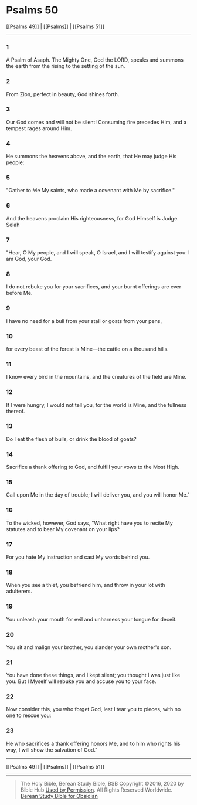 # Psalms 50

[[Psalms 49]] | [[Psalms]] | [[Psalms 51]]

---

### 1
A Psalm of Asaph. The Mighty One, God the LORD, speaks and summons the earth from the rising to the setting of the sun.

### 2
From Zion, perfect in beauty, God shines forth.

### 3
Our God comes and will not be silent! Consuming fire precedes Him, and a tempest rages around Him.

### 4
He summons the heavens above, and the earth, that He may judge His people:

### 5
"Gather to Me My saints, who made a covenant with Me by sacrifice."

### 6
And the heavens proclaim His righteousness, for God Himself is Judge. Selah

### 7
"Hear, O My people, and I will speak, O Israel, and I will testify against you: I am God, your God.

### 8
I do not rebuke you for your sacrifices, and your burnt offerings are ever before Me.

### 9
I have no need for a bull from your stall or goats from your pens,

### 10
for every beast of the forest is Mine—the cattle on a thousand hills.

### 11
I know every bird in the mountains, and the creatures of the field are Mine.

### 12
If I were hungry, I would not tell you, for the world is Mine, and the fullness thereof.

### 13
Do I eat the flesh of bulls, or drink the blood of goats?

### 14
Sacrifice a thank offering to God, and fulfill your vows to the Most High.

### 15
Call upon Me in the day of trouble; I will deliver you, and you will honor Me."

### 16
To the wicked, however, God says, "What right have you to recite My statutes and to bear My covenant on your lips?

### 17
For you hate My instruction and cast My words behind you.

### 18
When you see a thief, you befriend him, and throw in your lot with adulterers.

### 19
You unleash your mouth for evil and unharness your tongue for deceit.

### 20
You sit and malign your brother, you slander your own mother's son.

### 21
You have done these things, and I kept silent; you thought I was just like you. But I Myself will rebuke you and accuse you to your face.

### 22
Now consider this, you who forget God, lest I tear you to pieces, with no one to rescue you:

### 23
He who sacrifices a thank offering honors Me, and to him who rights his way, I will show the salvation of God."

---

[[Psalms 49]] | [[Psalms]] | [[Psalms 51]]

---

> The Holy Bible, Berean Study Bible, BSB
> Copyright &copy;2016, 2020 by Bible Hub
> [Used by Permission](https://berean.bible/terms.htm). All Rights Reserved Worldwide.
> [Berean Study Bible for Obsidian](https://github.com/gapmiss/berean-study-bible-for-obsidian)

